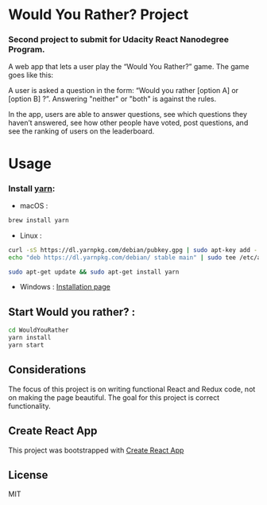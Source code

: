 # Would You Rather? Project
### Second project to submit for Udacity React Nanodegree Program.

A web app that lets a user play the “Would You Rather?” game.
The game goes like this:

A user is asked a question in the form: “Would you rather [option A] or [option B] ?”. 
Answering "neither" or "both" is against the rules.

In the app, users are able to answer questions, see which questions they haven’t answered, see how other people have voted, post questions, and see the ranking of users on the leaderboard.

# Usage
### Install [yarn](https://yarnpkg.com):  
* macOS : 

```bash 
brew install yarn
```
* Linux : 
```bash
curl -sS https://dl.yarnpkg.com/debian/pubkey.gpg | sudo apt-key add -
echo "deb https://dl.yarnpkg.com/debian/ stable main" | sudo tee /etc/apt/sources.list.d/yarn.list

sudo apt-get update && sudo apt-get install yarn
```
* Windows : 
[Installation page](https://yarnpkg.com/lang/en/docs/install/#windows-stable)

## Start Would you rather? :
```bash
cd WouldYouRather
yarn install
yarn start
```

## Considerations
The focus of this project is on writing functional React and Redux code, not on making the page beautiful. The goal for this project is correct functionality.

## Create React App

This project was bootstrapped with [Create React App](https://github.com/facebookincubator/create-react-app)

## License
MIT
